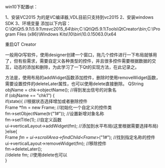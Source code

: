
win10下配置qt：

1、安装VC2015  为的是VC编译器,VDL目前只支持到vc2015
2、安装windows SDK
3、环境变量  添加以下内容：
C:\Qt\Qt5.9.1\5.9.1\msvc2015_64\bin;C:\Qt\Qt5.9.1\Tools\QtCreator\bin;C:\Program Files (x86)\Windows Kits\10\bin\10.0.15063.0\x64

重启QT Creator



一般用Qt写软件，使用designer创建一个窗口，拖几个控件进行一下布局就够用了，但有些需求，需要自定义各种类型的控件，并且很多控件需要根据数据的交互，动态的添加和删除，为此学习了一下Qt的实现方法，在此记录之。

方法是，使用布局的addWidget函数添加控件，删除时使用removeWidget函数，需要设置控件的deleteLater属性，也可以使用delete直接删除。
QString objName = chk->objectName();    //得到发出信号的对象名  
    if (objName == "chk1") {  
        if(state){                          //根据状态选择增加或者删除控件  
            Frame *fm = new Frame;          //初始化一个自定义的控件类  
            fm->setObjectName(tr("1#"));    //设置新增对象名称  
            fm->setTitle(1);                //自定义函数  
            ui->verticalLayout->addWidget(fm); //添加到水平布局(这里根据需要选择布局)  
        }else{  
            Frame *fm = ui->scrollArea->findChild<Frame*>("1#"); //找到指定名称的控件  
            ui->verticalLayout->removeWidget(fm);                //移除控件  
            fm->deleteLater();                                     
            //delete fm;                                         //使用delete也可以  
        }  